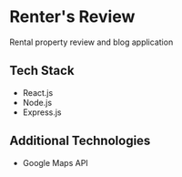 # Renter's Review
Rental property review and blog application

## Tech Stack
- React.js
- Node.js
- Express.js

## Additional Technologies
- Google Maps API
